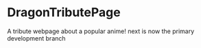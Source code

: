 # DragonTributePage
A tribute webpage about a popular anime!
next is now the primary development branch
